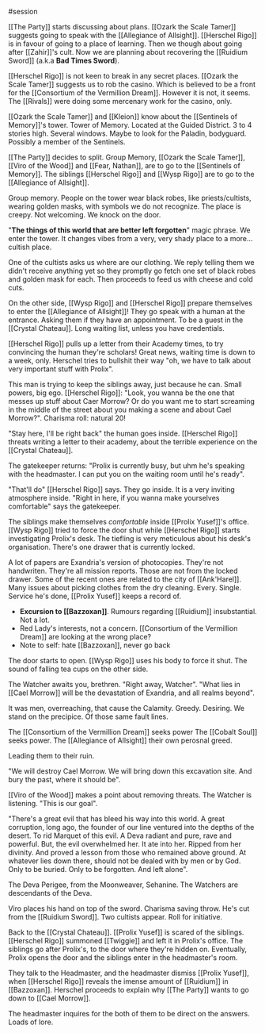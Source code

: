 #session 

[[The Party]] starts discussing about plans. [[Ozark the Scale Tamer]] suggests going to speak with the [[Allegiance of Allsight]]. [[Herschel Rigo]] is in favour of going to a place of learning. Then we though about going after [[Zahir]]'s cult. Now we are planning about recovering the [[Ruidium Sword]] (a.k.a **Bad Times Sword**).

[[Herschel Rigo]] is not keen to break in any secret places. [[Ozark the Scale Tamer]] suggests us to rob the casino. Which is believed to be a front for the [[Consortium of the Vermillion Dream]]. However it is not, it seems. The [[Rivals]] were doing some mercenary work for the casino, only.

[[Ozark the Scale Tamer]] and [[Kleion]] know about the [[Sentinels of Memory]]'s tower. Tower of Memory. Located at the Guided District. 3 to 4 stories high. Several windows. Maybe to look for the Paladin, bodyguard. Possibly a member of the Sentinels.

[[The Party]] decides to split. Group Memory, [[Ozark the Scale Tamer]], [[Viro of the Wood]] and [[Fear, Nathan]], are to go to the [[Sentinels of Memory]]. The siblings [[Herschel Rigo]] and [[Wysp Rigo]] are to go to the [[Allegiance of Allsight]].

Group memory. People on the tower wear black robes, like priests/cultists, wearing golden masks, with symbols we do not recognize. The place is creepy. Not welcoming. We knock on the door.

"**The things of this world that are better left forgotten**" magic phrase. We enter the tower. It changes vibes from a very, very shady place to a more... cultish place.

One of the cultists asks us where are our clothing. We reply telling them we didn't receive anything yet so they promptly go fetch one set of black robes and golden mask for each. Then proceeds to feed us with cheese and cold cuts.

On the other side, [[Wysp Rigo]] and [[Herschel Rigo]] prepare themselves to enter the [[Allegiance of Allsight]]! They go speak with a human at the entrance. Asking them if they have an appointment. To be a guest in the [[Crystal Chateau]]. Long waiting list, unless you have credentials.

[[Herschel Rigo]] pulls up a letter from their Academy times, to try convincing the human they're scholars! Great news, waiting time is down to a week, only. Herschel tries to bullshit their way "oh, we have to talk about very important stuff with Prolix".

This man is trying to keep the siblings away, just because he can. Small powers, big ego. [[Herschel Rigo]]: "Look, you wanna be the one that messes up stuff about Caer Morrow? Or do you want me to start screaming in the middle of the street about you making a scene and about Cael Morrow?". Charisma roll: natural 20!

"Stay here, I'll be right back" the human goes inside. [[Herschel Rigo]] threats writing a letter to their academy, about the terrible experience on the [[Crystal Chateau]].

The gatekeeper returns: "Prolix is currently busy, but uhm he's speaking with the headmaster. I can put you on the waiting room until he's ready".

"That'll do" [[Herschel Rigo]] says. They go inside. It is a very inviting atmosphere inside. "Right in here, if you wanna make yourselves comfortable" says the gatekeeper.

The siblings make themselves *comfortable* inside [[Prolix Yusef]]'s office. [[Wysp Rigo]] tried to force the door shut while [[Herschel Rigo]] starts investigating Prolix's desk. The tiefling is very meticulous about his desk's organisation. There's one drawer that is currently locked.

A lot of papers are Exandria's version of photocopies. They're not handwriten. They're all mission reports. Those are not from the locked drawer. Some of the recent ones are related to the city of [[Ank'Harel]]. Many issues about picking clothes from the dry cleaning. Every. Single. Service he's done, [[Prolix Yusef]] keeps a record of.

- **Excursion to [[Bazzoxan]]**. Rumours regarding [[Ruidium]] insubstantial. Not a lot.
- Red Lady's interests, not a concern. [[Consortium of the Vermillion Dream]] are looking at the wrong place?
- Note to self: hate [[Bazzoxan]], never go back

The door starts to open. [[Wysp Rigo]] uses his body to force it shut. The sound of falling tea cups on the other side.

The Watcher awaits you, brethren. "Right away, Watcher". "What lies in [[Cael Morrow]] will be the devastation of Exandria, and all realms beyond".

It was men, overreaching, that cause the Calamity. Greedy. Desiring. We stand on the precipice. Of those same fault lines.

The [[Consortium of the Vermillion Dream]] seeks power
The [[Cobalt Soul]] seeks power.
The [[Allegiance of Allsight]] their own perosnal greed.

Leading them to their ruin.

"We will destroy Cael Morrow. We will bring down this excavation site. And bury the past, where it should be".

[[Viro of the Wood]] makes a point about removing threats. The Watcher is listening. "This is our goal".

"There's a great evil that has bleed his way into this world. A great corruption, long ago, the founder of our line ventured into the depths of the desert. To rid Marquet of this evil. A Deva radiant and pure, rave and powerful. But, the evil overwhelmed her. It ate into her. Ripped from her divinity. And proved a lesson from those who remained above ground. At whatever lies down there, should not be dealed with by men or by God. Only to be buried. Only to be forgotten. And left alone".

The Deva Perigee, from the Moonweaver, Sehanine. The Watchers are descendants of the Deva.

Viro places his hand on top of the sword. Charisma saving throw. He's cut from the [[Ruidium Sword]]. Two cultists appear. Roll for initiative.

Back to the [[Crystal Chateau]]. [[Prolix Yusef]] is scared of the siblings. [[Herschel Rigo]] summoned [[Twiggie]] and left it in Prolix's office. The siblings go after Prolix's, to the door where they're hidden on. Eventually, Prolix opens the door and the siblings enter in the headmaster's room.

They talk to the Headmaster, and the headmaster dismiss [[Prolix Yusef]], when [[Herschel Rigo]] reveals the imense amount of [[Ruidium]] in [[Bazzoxan]]. Herschel proceeds to explain why [[The Party]] wants to go down to [[Cael Morrow]].

The headmaster inquires for the both of them to be direct on the answers. Loads of lore.

